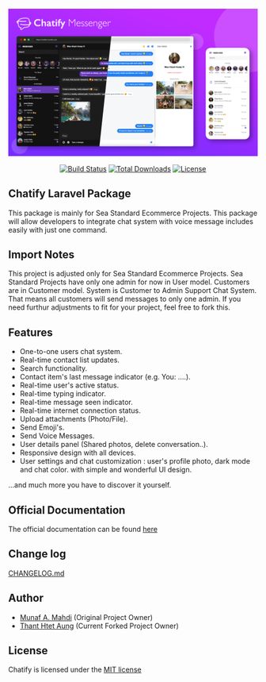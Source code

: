 <p style="text-align:center;width:100%;"><img src="/art/preview.png" alt="Chatify Laravel Package"></p>

<p align="center">
<a href="https://github.com/laravel/telescope/actions"><img src="https://poser.pugx.org/seastandard/chatify/v/stable?style=flat-square" alt="Build Status"></a>
<a href="https://packagist.org/packages/seastandard/chatify"><img src="https://poser.pugx.org/seastandard/chatify/downloads?style=flat-square" alt="Total Downloads"></a>
<a href="https://packagist.org/packages/seastandard/chatify"><img src="https://poser.pugx.org/seastandard/chatify/license?style=flat-square" alt="License"></a>
</p>

## Chatify Laravel Package

This package is mainly for Sea Standard Ecommerce Projects. This package will allow developers to integrate chat system with voice message includes easily with just one command.

## Import Notes

This project is adjusted only for Sea Standard Ecommerce Projects. Sea Standard Projects have only one admin for now in User model. Customers are in Customer model. System is Customer to Admin Support Chat System. That means all customers will send messages to only one admin. If you need furthur adjustments to fit for your project, feel free to fork this.

## Features

- One-to-one users chat system.
- Real-time contact list updates.
- Search functionality.
- Contact item's last message indicator (e.g. You: ....).
- Real-time user's active status.
- Real-time typing indicator.
- Real-time message seen indicator.
- Real-time internet connection status.
- Upload attachments (Photo/File).
- Send Emoji's.
- Send Voice Messages.
- User details panel (Shared photos, delete conversation..).
- Responsive design with all devices.
- User settings and chat customization : user's profile photo, dark mode and chat color.
  with simple and wonderful UI design.

...and much more you have to discover it yourself.

## Official Documentation

The official documentation can be found [here](https://chatify.munafio.com)

## Change log

[CHANGELOG.md](https://github.com/munafio/chatify/blob/master/CHANGELOG.md)

## Author

- [Munaf A. Mahdi](https://www.munafio.com) (Original Project Owner)
- [Thant Htet Aung](https://thant-htet-aung-portfolio.netlify.app) (Current Forked Project Owner)

## License

Chatify is licensed under the [MIT license](https://choosealicense.com/licenses/mit/)

